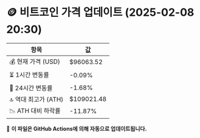 # 🪙 비트코인 가격 업데이트 (2025-02-08 20:30)

| 항목                | 값 |
|--------------------|----------------|
| 💰 현재 가격 (USD) | $96063.52 |
| ⏳ 1시간 변동률    | -0.09% |
| 📆 24시간 변동률   | -1.68% |
| 🔝 역대 최고가 (ATH) | $109021.48 |
| 📉 ATH 대비 하락률 | -11.87% |

🔄 **이 파일은 GitHub Actions에 의해 자동으로 업데이트됩니다.**
